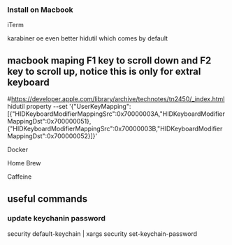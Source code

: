 ### Install on Macbook

iTerm

karabiner oe even better hidutil which comes by default
## macbook maping F1 key to scroll down and F2 key to scroll up, notice this is only for extral keyboard
#https://developer.apple.com/library/archive/technotes/tn2450/_index.html
hidutil property --set '{"UserKeyMapping":[{"HIDKeyboardModifierMappingSrc":0x70000003A,"HIDKeyboardModifierMappingDst":0x700000051},{"HIDKeyboardModifierMappingSrc":0x70000003B,"HIDKeyboardModifierMappingDst":0x700000052}]}'


Docker

Home Brew

Caffeine

## useful commands
### update keychanin password

security default-keychain | xargs security set-keychain-password

